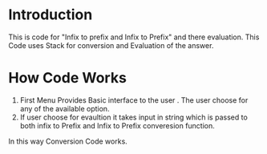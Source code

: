 # Introduction
This is code for "Infix to prefix and Infix to Prefix" and there evaluation. 
This Code uses Stack for conversion and Evaluation of the answer.

# How Code Works
1. First Menu Provides Basic interface to the user . The user choose for any of the available option.
2. If user choose for evaultion it takes input in string which is passed to both infix to Prefix and Infix to Prefix converesion function.

In this way Conversion Code works.